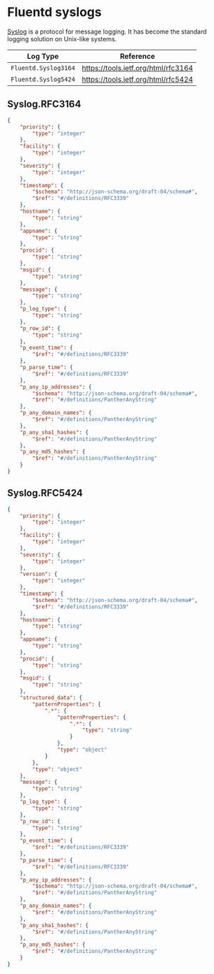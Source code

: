 # Fluentd syslogs

[Syslog](https://en.wikipedia.org/wiki/Syslog) is a protocol for message logging. It has become the standard logging solution on Unix-like systems.

| Log Type              | Reference                                              |
| ----------------------|--------------------------------------------------------|
| `Fluentd.Syslog3164`  | https://tools.ietf.org/html/rfc3164                    |
| `Fluentd.Syslog5424`  | https://tools.ietf.org/html/rfc5424                    |


## Syslog.RFC3164

```json
{
    "priority": {
        "type": "integer"
    },
    "facility": {
        "type": "integer"
    },
    "severity": {
        "type": "integer"
    },
    "timestamp": {
        "$schema": "http://json-schema.org/draft-04/schema#",
        "$ref": "#/definitions/RFC3339"
    },
    "hostname": {
        "type": "string"
    },
    "appname": {
        "type": "string"
    },
    "procid": {
        "type": "string"
    },
    "msgid": {
        "type": "string"
    },
    "message": {
        "type": "string"
    },
    "p_log_type": {
        "type": "string"
    },
    "p_row_id": {
        "type": "string"
    },
    "p_event_time": {
        "$ref": "#/definitions/RFC3339"
    },
    "p_parse_time": {
        "$ref": "#/definitions/RFC3339"
    },
    "p_any_ip_addresses": {
        "$schema": "http://json-schema.org/draft-04/schema#",
        "$ref": "#/definitions/PantherAnyString"
    },
    "p_any_domain_names": {
        "$ref": "#/definitions/PantherAnyString"
    },
    "p_any_sha1_hashes": {
        "$ref": "#/definitions/PantherAnyString"
    },
    "p_any_md5_hashes": {
        "$ref": "#/definitions/PantherAnyString"
    }
}
```

## Syslog.RFC5424

```json
{
    "priority": {
        "type": "integer"
    },
    "facility": {
        "type": "integer"
    },
    "severity": {
        "type": "integer"
    },
    "version": {
        "type": "integer"
    },
    "timestamp": {
        "$schema": "http://json-schema.org/draft-04/schema#",
        "$ref": "#/definitions/RFC3339"
    },
    "hostname": {
        "type": "string"
    },
    "appname": {
        "type": "string"
    },
    "procid": {
        "type": "string"
    },
    "msgid": {
        "type": "string"
    },
    "structured_data": {
        "patternProperties": {
            ".*": {
                "patternProperties": {
                    ".*": {
                        "type": "string"
                    }
                },
                "type": "object"
            }
        },
        "type": "object"
    },
    "message": {
        "type": "string"
    },
    "p_log_type": {
        "type": "string"
    },
    "p_row_id": {
        "type": "string"
    },
    "p_event_time": {
        "$ref": "#/definitions/RFC3339"
    },
    "p_parse_time": {
        "$ref": "#/definitions/RFC3339"
    },
    "p_any_ip_addresses": {
        "$schema": "http://json-schema.org/draft-04/schema#",
        "$ref": "#/definitions/PantherAnyString"
    },
    "p_any_domain_names": {
        "$ref": "#/definitions/PantherAnyString"
    },
    "p_any_sha1_hashes": {
        "$ref": "#/definitions/PantherAnyString"
    },
    "p_any_md5_hashes": {
        "$ref": "#/definitions/PantherAnyString"
    }
}
```
